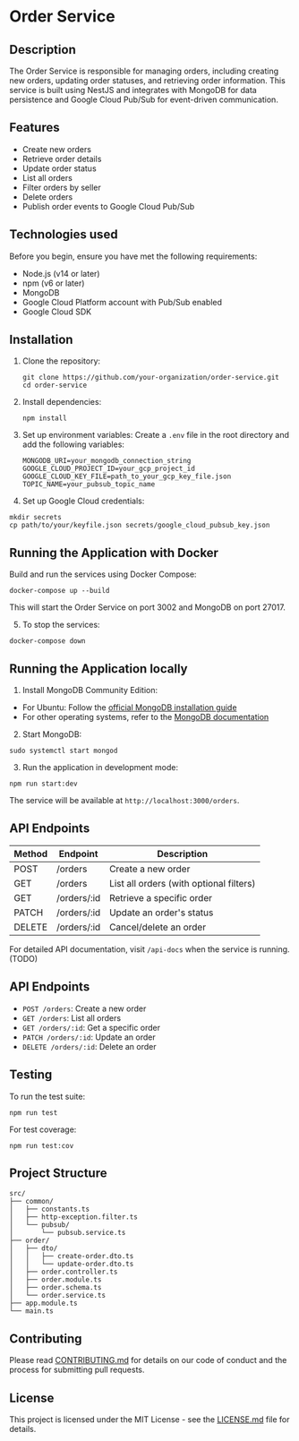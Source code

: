# Order Service

## Description

The Order Service is responsible for managing orders, including creating new orders, updating order statuses, and retrieving order information. This service is built using NestJS and integrates with MongoDB for data persistence and Google Cloud Pub/Sub for event-driven communication.

## Features

- Create new orders
- Retrieve order details
- Update order status
- List all orders
- Filter orders by seller
- Delete orders
- Publish order events to Google Cloud Pub/Sub

## Technologies used

Before you begin, ensure you have met the following requirements:

- Node.js (v14 or later)
- npm (v6 or later)
- MongoDB
- Google Cloud Platform account with Pub/Sub enabled
- Google Cloud SDK

## Installation

1. Clone the repository:
   ```
   git clone https://github.com/your-organization/order-service.git
   cd order-service
   ```

2. Install dependencies:
   ```
   npm install
   ```

3. Set up environment variables:
   Create a `.env` file in the root directory and add the following variables:
   ```
   MONGODB_URI=your_mongodb_connection_string
   GOOGLE_CLOUD_PROJECT_ID=your_gcp_project_id
   GOOGLE_CLOUD_KEY_FILE=path_to_your_gcp_key_file.json
   TOPIC_NAME=your_pubsub_topic_name
   ```
4. Set up Google Cloud credentials:
```
mkdir secrets
cp path/to/your/keyfile.json secrets/google_cloud_pubsub_key.json
```

## Running the Application with Docker

Build and run the services using Docker Compose:
```
docker-compose up --build
```


This will start the Order Service on port 3002 and MongoDB on port 27017.

5. To stop the services:

```
docker-compose down
```


## Running the Application locally

1. Install MongoDB Community Edition:
- For Ubuntu: Follow the [official MongoDB installation guide](https://docs.mongodb.com/manual/tutorial/install-mongodb-on-ubuntu/)
- For other operating systems, refer to the [MongoDB documentation](https://docs.mongodb.com/manual/installation/)

2. Start MongoDB:

```
sudo systemctl start mongod
```

3. Run the application in development mode:
```
npm run start:dev
```

The service will be available at `http://localhost:3000/orders`.

## API Endpoints

| Method | Endpoint | Description |
|--------|----------|-------------|
| POST   | /orders  | Create a new order |
| GET    | /orders  | List all orders (with optional filters) |
| GET    | /orders/:id | Retrieve a specific order |
| PATCH  | /orders/:id | Update an order's status |
| DELETE | /orders/:id | Cancel/delete an order |

For detailed API documentation, visit `/api-docs` when the service is running. (TODO)

## API Endpoints

- `POST /orders`: Create a new order
- `GET /orders`: List all orders
- `GET /orders/:id`: Get a specific order
- `PATCH /orders/:id`: Update an order
- `DELETE /orders/:id`: Delete an order

## Testing

To run the test suite:

```
npm run test
```

For test coverage:

```
npm run test:cov
```

## Project Structure

```
src/
├── common/
│   ├── constants.ts
│   ├── http-exception.filter.ts
│   └── pubsub/
│       └── pubsub.service.ts
├── order/
│   ├── dto/
│   │   ├── create-order.dto.ts
│   │   └── update-order.dto.ts
│   ├── order.controller.ts
│   ├── order.module.ts
│   ├── order.schema.ts
│   └── order.service.ts
├── app.module.ts
└── main.ts
```

## Contributing

Please read [CONTRIBUTING.md](CONTRIBUTING.md) for details on our code of conduct and the process for submitting pull requests.

## License

This project is licensed under the MIT License - see the [LICENSE.md](LICENSE.md) file for details.